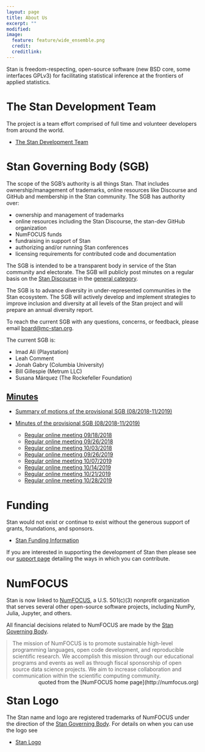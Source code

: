 ```yaml
---
layout: page
title: About Us
excerpt: ""
modified:
image:
  feature: feature/wide_ensemble.png
  credit:
  creditlink:
---
```


Stan is freedom-respecting, open-source software <span
class="note">(new BSD core, some interfaces GPLv3)</span>
for facilitating statistical inference at the frontiers
of applied statistics.

# The Stan Development Team

The project is a team effort comprised of full time and
volunteer developers from around the world.

* <p><a href="/about/team/">The Stan Development Team</a></p>

# Stan Governing Body (SGB)

The scope of the SGB’s authority is all things Stan. That includes
ownership/management of trademarks, online resources like Discourse
and GitHub and membership in the Stan community. The SGB has authority
over:

* ownership and management of trademarks
* online resources including the Stan Discourse, the stan-dev GitHub
  organization
* NumFOCUS funds
* fundraising in support of Stan
* authorizing and/or running Stan conferences
* licensing requirements for contributed code and documentation

The SGB is intended to be a transparent body in service of the Stan
community and electorate. The SGB will publicly post minutes on a
regular basis on the [Stan Discourse](http://discourse.mc-stan.org) in
the [general category](https://discourse.mc-stan.org/c/general).

The SGB is to advance diversity in under-represented communities in
the Stan ecosystem. The SGB will actively develop and implement
strategies to improve inclusion and diversity at all levels of the
Stan project and will prepare an annual diversity report.

To reach the current SGB with any questions, concerns, or feedback,
please email <board@mc-stan.org>.

The current SGB is:

* Imad Ali <span class="note">(Playstation)</span>
* Leah Comment
* Jonah Gabry <span class="note">(Columbia University)</span>
* Bill Gillespie <span class="note">(Metrum LLC)</span>
* Susana Márquez <span class="note">(The Rockefeller Foundation)</span>


## [Minutes](/about/sgb/minutes)

- [Summary of motions of the provisional SGB (08/2018-11/2019)](/about/sgb/minutes.html#summary-of-motions-of-the-provisional-sgb-082018-112019)

- [Minutes of the provisional SGB (08/2018-11/2019)](/about/sgb/minutes.html#minutes-of-the-provisional-sgb-082018-112019)
	- [Regular online meeting 09/18/2018](/about/sgb/minutes.html#20180918-regular-online-meeting)
	- [Regular online meeting 09/26/2018](/about/sgb/minutes.html#20180926-regular-online-meeting)
	- [Regular online meeting 10/03/2018](/about/sgb/minutes.html#20181003-regular-online-meeting)
	- [Regular online meeting 09/26/2019](/about/sgb/minutes.html#20190926-regular-online-meeting)
	- [Regular online meeting 10/07/2019](/about/sgb/minutes.html#20191007-regular-online-meeting)
	- [Regular online meeting 10/14/2019](/about/sgb/minutes.html#20191014-regular-online-meeting)
	- [Regular online meeting 10/21/2019](/about/sgb/minutes.html#20191021-regular-online-meeting)
	- [Regular online meeting 10/28/2019](/about/sgb/minutes.html#20191028-regular-online-meeting)

# Funding

Stan would not exist or continue to exist without the
generous support of grants, foundations, and sponsors.

* <p><a href="/about/funding/index.html">Stan Funding Information</a></p>

If you are interested in supporting the development of
Stan then please see our [support page](/support/)
detailing the ways in which you can contribute.


# NumFOCUS

Stan is now linked to [NumFOCUS](http://numfocus.org/), a
U.S. 501(c)(3) nonprofit organization that serves several other
open-source software projects, including NumPy, Julia, Jupyter, and
others.

All financial decisions related to NumFOCUS are made by the
[Stan Governing Body](#stan-governing-body-sgb).

<blockquote style="margin:1em 0 0 0;">
The mission of NumFOCUS is to promote sustainable high-level
programming languages, open code development, and reproducible
scientific research. We accomplish this mission through our
educational programs and events as well as through fiscal sponsorship
of open source data science projects. We aim to increase collaboration
and communication within the scientific computing community.
</blockquote>
<span style="float:right" class="note">quoted from the
[NumFOCUS home page](http://numfocus.org)</span>



# Stan Logo

The Stan name and logo are registered trademarks of NumFOCUS
under the direction of the [Stan Governing Body](#stan-governing-body-sgb).  For details
on when you can use the logo see

* <p><a href="/about/logo/index.html">Stan Logo</a></p>

